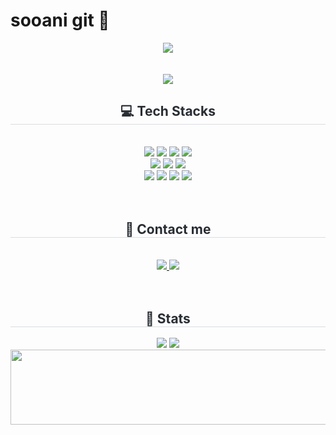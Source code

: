 # sooani git 🍰

<div align= "center">
    <img src="https://capsule-render.vercel.app/api?type=shark&color=f2f2f2&height=240&text=HI🍥%20I%20AM%20SOOAN👀&animation=twinkling&fontColor=474747&fontSize=40" />
    </div>
    <br><br> <div align= "center"><a href="https://hits.seeyoufarm.com"><img src="https://hits.seeyoufarm.com/api/count/incr/badge.svg?url=https%3A%2F%2Fgithub.com%2Fsooani%2Fhit-counter&count_bg=%23FFCFED&title_bg=%23FFCFED&icon=github.svg&icon_color=%23888788&title=+%F0%9F%A4%8D+S+O+O+A+N+I&edge_flat=true"/></a>
    <div align= "center">  
    <div style="font-weight: 700; font-size: 15px; text-align: center; color: #282d33;">  </div> 
    </div> 
    <div align= "center"> 
    <h2 style="border-bottom: 1px solid #d8dee4; color: #282d33;"> 💻 Tech Stacks </h2> <br> 
    <div style="margin: 0 auto; text-align: center;" align= "center"> <img src="https://img.shields.io/badge/Java-007396?style=for-the-badge&logo=Java&logoColor=white">
        <img src="https://img.shields.io/badge/Spring-6DB33F?style=for-the-badge&logo=Spring&logoColor=white">
        <img src="https://img.shields.io/badge/Spring Boot-6DB33F?style=for-the-badge&logo=Spring Boot&logoColor=white">
        <img src="https://img.shields.io/badge/MySQL-4479A1?style=for-the-badge&logo=MySQL&logoColor=white"><br>
        <img src="https://img.shields.io/badge/Amazon AWS-232F3E?style=for-the-badge&logo=Amazon AWS&logoColor=white">
        <img src="https://img.shields.io/badge/Amazon RDS-527FFF?style=for-the-badge&logo=amazonrds&logoColor=white">
        <img src="https://img.shields.io/badge/Amazon EC2-FF9900?style=for-the-badge&logo=amazonec2&logoColor=white"><br/>
        <img src="https://img.shields.io/badge/apache jmeter-D22128?style=for-the-badge&logo=apache jmeter&logoColor=white">
        <img src="https://img.shields.io/badge/Postman-FF6C37?style=for-the-badge&logo=postman&logoColor=white">
        <img src="https://img.shields.io/badge/Git-F05032?style=for-the-badge&logo=Git&logoColor=white">
        <img src="https://img.shields.io/badge/Github-181717?style=for-the-badge&logo=Github&logoColor=white">
    </div>
    </div>
    <br><br>
    <div align= "center">
    <h2 style="border-bottom: 1px solid #d8dee4; color: #282d33;"> 💌 Contact me </h2> <br> 
    <div align= "center"> <a href=https://sooweio.tistory.com/> <img src="https://img.shields.io/badge/Tistory-000000?style=for-the-badge&logo=Tistory&logoColor=white&link=https://sooweio.tistory.com/"> </a>
    <a href=mailto:ksa0221@gmail.com> <img src="https://img.shields.io/badge/Gmail-EA4335?style=for-the-badge&logo=Gmail&logoColor=white&link=mailto:ksa0221@gmail.com"> </a>
    </div>
    <div align= "center">  </div> 
    </div>
    <br><br>
    <div align= "center"> 
    <h2 style="border-bottom: 1px solid #d8dee4; color: #282d33;"> 💫 Stats </h2> <div align= "center"> <img src="https://github-readme-stats.vercel.app/api?username=sooani&bg_color=180,ffe5f5,00000000&title_color=baa0b0&text_color=baa0b0"
             /> <img src="https://github-readme-stats.vercel.app/api/top-langs/?username=sooani&layout=compact&bg_color=180,ffe5f5,00000000&title_color=baa0b0&text_color=baa0b0"
           /> </div> 
    </div>

<a href="https://github.com/devxb/gitanimals">
  <img src="https://render.gitanimals.org/lines/{sooani}?pet-id=1" width="1000" height="120"/>
</a>
